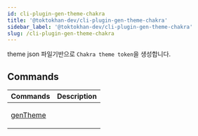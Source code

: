```yaml
---
id: cli-plugin-gen-theme-chakra
title: '@toktokhan-dev/cli-plugin-gen-theme-chakra'
sidebar_label: '@toktokhan-dev/cli-plugin-gen-theme-chakra'
slug: /cli-plugin-gen-theme-chakra
---
```


theme json 파일기반으로 `Chakra theme token`을 생성합니다.

## Commands

<table>
<thead>
<tr>
<th>Commands</th>
<th>Description</th>
</tr>
</thead>
<tbody>
<tr><td>

[genTheme](./cli-plugin-gen-theme-chakra.gentheme)

</td>

<td>

</td></tr>
</tbody>
</table>
